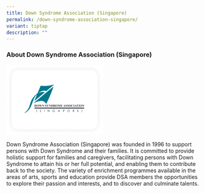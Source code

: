 ```yaml
---
title: Down Syndrome Association (Singapore)
permalink: /down-syndrome-association-singapore/
variant: tiptap
description: ""
---
```

<h3>About Down Syndrome Association (Singapore)</h3>
<p></p>
<p></p>
<div class="isomer-image-wrapper">
<img style="width: 50%;" height="auto" width="100%" alt="" src="/images/Down_Syndrome_Association_Singapore.png">
</div>
<p>Down Syndrome Association (Singapore) was founded in 1996 to support persons
with Down Syndrome and their families. It is committed to provide holistic
support for families and caregivers, facilitating persons with Down Syndrome
to attain his or her full potential, and enabling them to contribute back
to the society. The variety of enrichment programmes available in the areas
of arts, sports and education provide DSA members the opportunities to
explore their passion and interests, and to discover and culminate talents.</p>
<p></p>
<p></p>